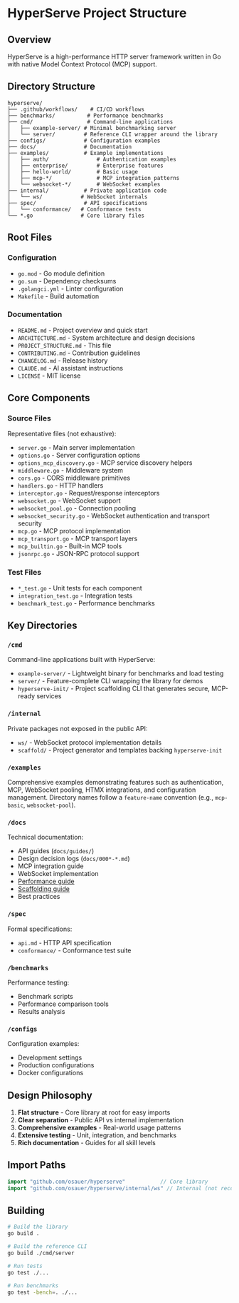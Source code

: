# HyperServe Project Structure

## Overview

HyperServe is a high-performance HTTP server framework written in Go with native Model Context Protocol (MCP) support.

## Directory Structure

```
hyperserve/
├── .github/workflows/    # CI/CD workflows
├── benchmarks/          # Performance benchmarks
├── cmd/                 # Command-line applications
│   ├── example-server/ # Minimal benchmarking server
│   └── server/         # Reference CLI wrapper around the library
├── configs/            # Configuration examples
├── docs/               # Documentation
├── examples/           # Example implementations
│   ├── auth/               # Authentication examples
│   ├── enterprise/         # Enterprise features
│   ├── hello-world/        # Basic usage
│   ├── mcp-*/              # MCP integration patterns
│   └── websocket-*/        # WebSocket examples
├── internal/           # Private application code
│   └── ws/            # WebSocket internals
├── spec/               # API specifications
│   └── conformance/   # Conformance tests
└── *.go               # Core library files
```

## Root Files

### Configuration
- `go.mod` - Go module definition
- `go.sum` - Dependency checksums
- `.golangci.yml` - Linter configuration
- `Makefile` - Build automation

### Documentation
- `README.md` - Project overview and quick start
- `ARCHITECTURE.md` - System architecture and design decisions
- `PROJECT_STRUCTURE.md` - This file
- `CONTRIBUTING.md` - Contribution guidelines
- `CHANGELOG.md` - Release history
- `CLAUDE.md` - AI assistant instructions
- `LICENSE` - MIT license

## Core Components

### Source Files
Representative files (not exhaustive):
- `server.go` - Main server implementation
- `options.go` - Server configuration options
- `options_mcp_discovery.go` - MCP service discovery helpers
- `middleware.go` - Middleware system
- `cors.go` - CORS middleware primitives
- `handlers.go` - HTTP handlers
- `interceptor.go` - Request/response interceptors
- `websocket.go` - WebSocket support
- `websocket_pool.go` - Connection pooling
- `websocket_security.go` - WebSocket authentication and transport security
- `mcp.go` - MCP protocol implementation
- `mcp_transport.go` - MCP transport layers
- `mcp_builtin.go` - Built-in MCP tools
- `jsonrpc.go` - JSON-RPC protocol support

### Test Files
- `*_test.go` - Unit tests for each component
- `integration_test.go` - Integration tests
- `benchmark_test.go` - Performance benchmarks

## Key Directories

### `/cmd`
Command-line applications built with HyperServe:
- `example-server/` - Lightweight binary for benchmarks and load testing
- `server/` - Feature-complete CLI wrapping the library for demos
- `hyperserve-init/` - Project scaffolding CLI that generates secure, MCP-ready services

### `/internal`
Private packages not exposed in the public API:
- `ws/` - WebSocket protocol implementation details
- `scaffold/` - Project generator and templates backing `hyperserve-init`

### `/examples`
Comprehensive examples demonstrating features such as authentication, MCP, WebSocket pooling, HTMX integrations, and configuration management. Directory names follow a `feature-name` convention (e.g., `mcp-basic`, `websocket-pool`).

### `/docs`
Technical documentation:
- API guides (`docs/guides/`)
- Design decision logs (`docs/000*-*.md`)
- MCP integration guide
- WebSocket implementation
- [Performance guide](docs/PERFORMANCE.md)
- [Scaffolding guide](docs/SCAFFOLDING.md)
- Best practices

### `/spec`
Formal specifications:
- `api.md` - HTTP API specification
- `conformance/` - Conformance test suite

### `/benchmarks`
Performance testing:
- Benchmark scripts
- Performance comparison tools
- Results analysis

### `/configs`
Configuration examples:
- Development settings
- Production configurations
- Docker configurations

## Design Philosophy

1. **Flat structure** - Core library at root for easy imports
2. **Clear separation** - Public API vs internal implementation
3. **Comprehensive examples** - Real-world usage patterns
4. **Extensive testing** - Unit, integration, and benchmarks
5. **Rich documentation** - Guides for all skill levels

## Import Paths

```go
import "github.com/osauer/hyperserve"           // Core library
import "github.com/osauer/hyperserve/internal/ws" // Internal (not recommended)
```

## Building

```bash
# Build the library
go build .

# Build the reference CLI
go build ./cmd/server

# Run tests
go test ./...

# Run benchmarks
go test -bench=. ./...
```
